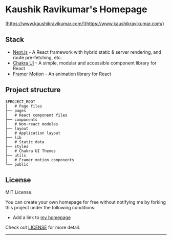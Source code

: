 # Kaushik Ravikumar's Homepage

[https://www.kaushikravikumar.com/](https://www.kaushikravikumar.com/)

## Stack

- [Next.js](https://nextjs.org/) - A React framework with hybrid static & server rendering, and route pre-fetching, etc.
- [Chakra UI](https://chakra-ui.com/) - A simple, modular and accessible component library for React
- [Framer Motion](https://www.framer.com/motion/) - An animation library for React

## Project structure

```
$PROJECT_ROOT
│   # Page files
├── pages
│   # React component files
├── components
│   # Non-react modules
├── layout
│   # Application layout
├── lib
│   # Static data
├── styles
│   # Chakra UI Themes
├── utils
│   # Framer motion components
└── public
```

## License

MIT License.

You can create your own homepage for free without notifying me by forking this project under the following conditions:

- Add a link to [my homepage](https://www.kaushikravikumar.com/)

Check out [LICENSE](./LICENSE) for more detail.

---
